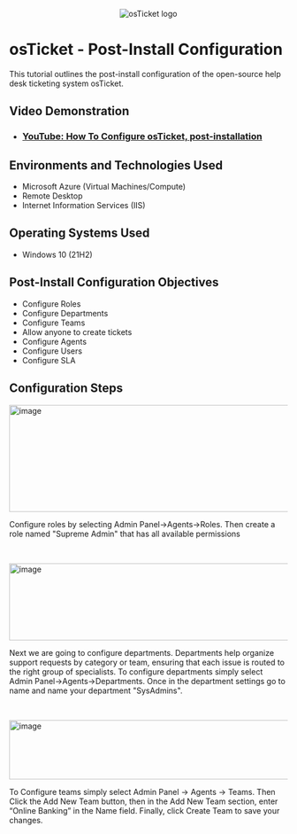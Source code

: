 <p align="center">
<img src="https://i.imgur.com/Clzj7Xs.png" alt="osTicket logo"/>
</p>

<h1>osTicket - Post-Install Configuration</h1>
This tutorial outlines the post-install configuration of the open-source help desk ticketing system osTicket.<br />


<h2>Video Demonstration</h2>

- ### [YouTube: How To Configure osTicket, post-installation](https://www.youtube.com)

<h2>Environments and Technologies Used</h2>

- Microsoft Azure (Virtual Machines/Compute)
- Remote Desktop
- Internet Information Services (IIS)

<h2>Operating Systems Used </h2>

- Windows 10</b> (21H2)

<h2>Post-Install Configuration Objectives</h2>

- Configure Roles
- Configure Departments
- Configure Teams
- Allow anyone to create tickets
- Configure Agents
- Configure Users
- Configure SLA

<h2>Configuration Steps</h2>

<p>
<img width="949" height="193" alt="image" src="https://github.com/user-attachments/assets/b191b08a-d67e-45b3-b4fc-9702dd14ea40" />
</p>
<p>
Configure roles by selecting Admin Panel->Agents->Roles. Then create a role named "Supreme Admin" that has all available permissions 
</p>
<br />

<p>
<img width="941" height="139" alt="image" src="https://github.com/user-attachments/assets/9a0adc2e-ee3c-4787-bf21-d74922024d0c" />
</p>
<p>  Next we are going to configure departments. Departments help organize support requests by category or team, ensuring that each issue is routed to the right group of specialists. To configure departments simply select Admin Panel->Agents->Departments. Once in the department settings go to name and name your department "SysAdmins".  </p>
<br />

<p>
<img width="943" height="107" alt="image" src="https://github.com/user-attachments/assets/adf02378-1a73-439f-8925-80e87f22b7a3" />
</p>
<p>
To Configure teams simply  select Admin Panel → Agents → Teams. Then Click the Add New Team button, then in the Add New Team section, enter “Online Banking” in the Name field. Finally, click Create Team to save your changes.</p>
<br />
